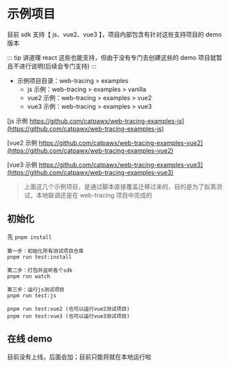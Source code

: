 # 示例项目

目前 sdk 支持【 js、vue2、vue3 】，项目内部包含有针对这些支持项目的 demo 版本

::: tip
讲道理 react 这些也能支持，但由于没有专门去创建这些的 demo 项目就暂且不进行说明(后续会专门支持)
:::

- 示例项目目录：web-tracing > examples
  - js 示例：web-tracing > examples > vanilla
  - vue2 示例：web-tracing > examples > vue2
  - vue3 示例：web-tracing > examples > vue3

[js 示例 https://github.com/catpawx/web-tracing-examples-js](https://github.com/catpawx/web-tracing-examples-js)

[vue2 示例 https://github.com/catpawx/web-tracing-examples-vue2](https://github.com/catpawx/web-tracing-examples-vue2)

[vue3 示例 https://github.com/catpawx/web-tracing-examples-vue3](https://github.com/catpawx/web-tracing-examples-vue3)

> 上面这几个示例项目，是通过脚本直接覆盖迁移过来的，目的是为了拟真测试，本地联调还是在 web-tracing 项目中完成的

## 初始化

先 `pnpm install`

```
第一步：初始化所有测试项目仓库
pnpm run test:install

第二步：打包并监听各个sdk
pnpm run watch

第三步：运行js测试项目
pnpm run test:js

pnpm run test:vue2 (也可以运行vue2测试项目)
pnpm run test:vue3 (也可以运行vue3测试项目)
```

## 在线 demo

目前没有上线，后面会加；目前只能将就在本地运行啦

